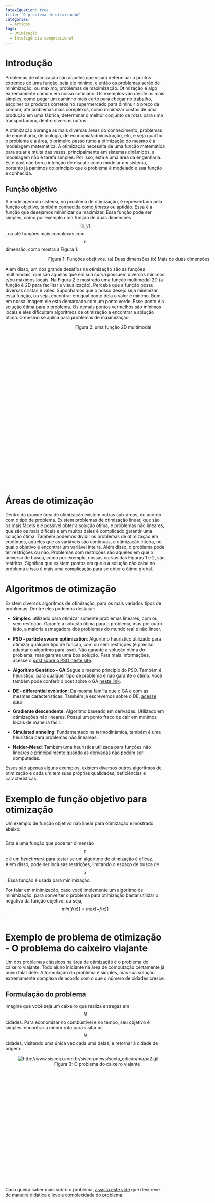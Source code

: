 ```yaml
---
latexEquation: true
title: "O problema de otimização"
categories:
  - Artigos
tags:
  - Otimização
  - Inteligência computacional
---
```


# Introdução
Problemas de otimização são aqueles que visam determinar o pontos extremos de uma função, seja ele mínimo, e então os problemas serão de minimização, ou máximo, problemas de maximização. Otimização é algo extremamente comum em nosso cotidiano. Os exemplos vão desde os mais simples, como pegar um caminho mais curto para chegar no trabalho, escolher os produtos corretos no supermercado para diminuir o preço da compra; até problemas mais complexos, como minimizar custos de uma produção em uma fábrica, determinar o melhor conjunto de rotas para uma transportadora, dentre diversos outros.

A otimização abrange as mais diversas áreas do conhecimento, problemas de engenharia, de biologia, de economia/administração, etc, e seja qual for o problema e a área, o primeiro passo rumo a otimização do mesmo é a modelagem matemática. A otimização necessita de uma função matemática para atuar e muita das vezes, principalmente em sistemas dinâmicos, a modelagem não é tarefa simples. Por isso, esta é uma área da engenharia. Este post não tem a intenção de discutir como modelar um sistema, portanto já partimos do princípio que o problema é modelado e sua função é conhecida.

## Função objetivo
A modelagem do sistema, no problema de otimização, é representado pela função objetivo, também conhecida como *fitness* ou aptidão. Essa é a função que desejamos minimizar ou maximizar. Essa função pode ser simples, como por exemplo uma função de duas dimensões $$(x,y)$$, ou até funções mais complexas com $$n$$ dimensão, como mostra a Figura 1.


<figure style="width: 700px;" class="align-center">
  
  <img src="{{ site.url }}{{ site.baseurl }}/assets/img/posts/problema-otimizacao/otimizacao.png" alt="">

  <figcaption style="text-align: center;">
    Figura 1: Funções obejtivos. (a) Duas dimensões (b) Mais de duas dimensões
  </figcaption>

</figure> 


Além disso, um dos grande desafios na otimização são as funções multimodais, que são aquelas que em sua curva possuem diversos mínimos e/ou máximos locais. Na Figura 2 é mostrado uma função multimodal 2D (a função é 2D para facilitar a visualização). Perceba que a função possui diversas cristas e vales. Suponhamos que o nosso desejo seja minimizar essa função, ou seja, encontrar em qual ponto dela o valor é mínimo. Bom, em nossa imagem ele esta demarcado com um ponto verde. Esse ponto é a solução ótima para o problema. Os demais pontos vermelhos são mínimos locais e eles dificultam algoritmos de otimização a encontrar a solução ótima. O mesmo se aplica para problemas de maximização.


<figure style="width: 600px; height: 500px;" class="align-center">
  
  <img src="{{ site.url }}{{ site.baseurl }}/assets/img/posts/problema-otimizacao/multimodal.png" alt="">

  <figcaption style="text-align: center;">
    Figura 2: uma função 2D multimodal
  </figcaption>

</figure> 

# Áreas de otimização

Dentro da grande área de otimização existem outras sub-áreas, de acordo com o tipo de problema. Existem problemas de otimização linear, que são os mais fáceis e é possível obter a solução ótima, e problemas não lineares, que são os mais difíceis e em muitos deles é complicado garantir uma solução ótima. Também podemos dividir os problemas de otimização em contínuos, aqueles que as variáveis são contínuas, e otimização inteira, no qual o objetivo é encontrar um variável inteira. Além disso, o problema pode ter restrições ou não. Problemas com restrições são aqueles em que o universo de busca, como por exemplo, nossas curvas das Figuras 1 e 2, são restritos. Significa que existem pontos em que o a solução não cabe no problema e isso é mais uma complicação para se obter o ótimo global.


# Algoritmos de otimização 

Existem diversos algoritmos de otimização, para os mais variados tipos de problemas. Dentre eles podemos destacar:


* **Simplex**: utilizado para otimizar somente problemas lineares, com ou sem restrição. Garante a solução ótima para o problema, mas por outro lado, a maioria esmagadora dos problemas do mundo real é não linear.

* **PSO - particle swarm optimization**: Algoritmo heurístico utilizado para otimizar qualquer tipo de função, com ou sem restrições (é preciso adaptar o algoritmo para isso). Não garante a solução ótima do problema, mas garante uma boa solução. Para mais informações, acesse o [post sobre o PSO neste site](linkar).

* **Algoritmo Genético - GA** Segue o mesmo princípio do PSO. Também é heurístico, para qualquer tipo de problema e não garante o ótimo. Você também pode conferir o post sobre o GA [neste link](linkar).

* **DE - differential evolution**: Da mesma família que o GA e com as mesmas características. Também já escrevemos sobre o DE, [acesse aqui](linkar).

* **Gradiente descendente**: Algoritmo baseado em derivadas. Utilizado em otimizações não lineares. Possui um ponto fraco de cair em mínimos locais de maneira fácil.

* **Simulated anneling**: Fundamentado na termodinâmica, também é uma heurística para problemas não lineareas.

* **Nelder-Mead**: Também uma heurística utilizada para funções não lineares e principalmente quando as derivadas não podem ser computadas.

Esses são apenas alguns exemplos, existem diversos outros algoritmos de otimização e cada um tem suas próprias qualidades, deficiências e características.

# Exemplo de função objetivo para otimização
Um exemplo de função objetivo não linear para otimização é mostrado abaixo:


<figure style="width: 550px;" class="align-center">
  <img src="{{ site.url }}{{ site.baseurl }}/assets/img/posts/problema-otimizacao/funcao.png" alt="">
</figure> 

Esta é uma função que pode ter dimensão $$n$$ e é um *benchmark* para testar se um algoritmo de otimização é eficaz. Além disso, pode ser inclusas restrições, limitando o espaço de busca de $$x$$. Essa função é usada para minimização.

Por falar em minimização, caso você implemente um algoritmo de minimização, para converter o problema para otimização bastar utilizar o negativo da função objetivo, ou seja, $$ min [f(x)] = max [-f(x)]$$.

# Exemplo de problema de otimização - O problema do caixeiro viajante

Um dos problemas clássicos na área de otimização é o problema do caixeiro viajante. Todo aluno iniciante na área de computação certamente já ouviu falar dele. A formulação do problema é simples, mas sua solução extremamente complexa de acordo com o que o número de cidades cresce.

## Formulação do problema

Imagine que você seja um caixeiro que realiza entregas em $$ N $$ cidades. Para economizar no combustível e no tempo, seu objetivo é simples: encontrar a menor rota para visitar as $$ N $$ cidades, visitando uma única vez cada uma delas, e retornar à cidade de origem.


<figure style="width: 500px; height: 400px" class="align-center">
  <img src="{{ site.url }}{{ site.baseurl }}/assets/img/posts/problema-otimizacao/mapa.gif" alt="http://www.siscorp.com.br/siscorpnews/sexta_edicao/mapa2.gif">
  <figcaption style="text-align: center;">
    Figura 3: O problema do caixeiro viajante
  </figcaption>
</figure> 

Caso queira saber mais sobre o problema, [assista este vide](https://www.youtube.com/watch?v=_vKMyRj855A) que descreve de maneira didática e leve a complexidade do problema.

